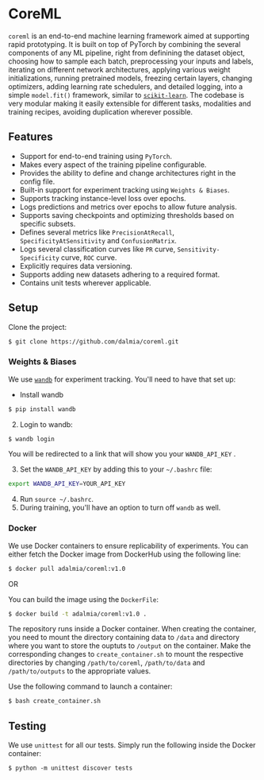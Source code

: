 # CoreML

`coreml` is an end-to-end machine learning framework aimed at supporting rapid prototyping. It is built on top of PyTorch by combining the several components of any ML pipeline, right from definining the dataset object, choosing how to sample each batch, preprocessing your inputs and labels, iterating on different network architectures, applying various weight initializations, running pretrained models, freezing certain layers, changing optimizers, adding learning rate schedulers, and detailed logging, into a simple `model.fit()` framework, similar to [`scikit-learn`](https://github.com/scikit-learn/scikit-learn). The codebase is very modular making it easily extensible for different tasks, modalities and training recipes, avoiding duplication wherever possible.   

## Features
- Support for end-to-end training using `PyTorch`.
- Makes every aspect of the training pipeline configurable.
- Provides the ability to define and change architectures right in the config file.
- Built-in support for experiment tracking using `Weights & Biases`.
- Supports tracking instance-level loss over epochs.
- Logs predictions and metrics over epochs to allow future analysis.
- Supports saving checkpoints and optimizing thresholds based on specific subsets.
- Defines several metrics like `PrecisionAtRecall`, `SpecificityAtSensitivity` and `ConfusionMatrix`.
- Logs several classification curves like `PR` curve, `Sensitivity-Specificity` curve, `ROC` curve.
- Explicitly requires data versioning.
- Supports adding new datasets adhering to a required format.
- Contains unit tests wherever applicable.

## Setup

Clone the project:

```bash
$ git clone https://github.com/dalmia/coreml.git
```

### Weights & Biases
We use [`wandb`](http://wandb.com/) for experiment tracking. You'll need to have that set up:
- Install wandb

```bash
$ pip install wandb
```

2. Login to wandb:

```bash
$ wandb login
```

You will be redirected to a link that will show you your `WANDB_API_KEY` .

3. Set the `WANDB_API_KEY` by adding this to your `~/.bashrc` file:
```bash
export WANDB_API_KEY=YOUR_API_KEY
```

4. Run `source ~/.bashrc`.
5. During training, you'll have an option to turn off `wandb` as well.


### Docker
We use Docker containers to ensure replicability of experiments. You can either fetch the Docker image from DockerHub using the following line:
```bash
$ docker pull adalmia/coreml:v1.0
```
OR

You can build the image using the `DockerFile`:
```bash
$ docker build -t adalmia/coreml:v1.0 .
```

The repository runs inside a Docker container. When creating the container, you need to mount the directory containing data to `/data` and directory where you want to store the ouptuts to `/output` on the container. Make the corresponding changes to `create_container.sh` to mount the respective directories by changing `/path/to/coreml`, `/path/to/data` and `/path/to/outputs` to the appropriate values.

Use the following command to launch a container:

```bash
$ bash create_container.sh
```

## Testing
We use `unittest` for all our tests. Simply run the following inside the Docker container:
```
$ python -m unittest discover tests
```
